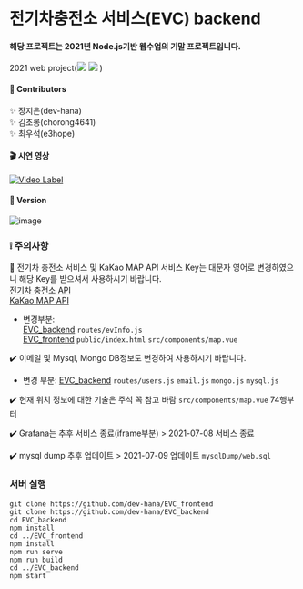 # 전기차충전소 서비스(EVC) backend  

#### 해당 프로젝트는 2021년 Node.js기반 웹수업의 기말 프로젝트입니다.  

2021 web project(<img src="https://img.shields.io/badge/Node.js-85bd0c?style=flat-square&logo=Node.js&logoColor=white"/> <img src="https://img.shields.io/badge/Vue.js-006400?style=flat-square&logo=Vue.js&logoColor=white"/> )  


#### :muscle: Contributors  
:sparkles: 장지은(dev-hana)  
:sparkles: 김초롱(chorong4641)  
:sparkles: 최우석(e3hope)  

#### :clapper: 시연 영상  
[![Video Label](http://img.youtube.com/vi/MipZu8r4hnM/0.jpg)](https://www.youtube.com/watch?v=MipZu8r4hnM)

#### :memo: Version
![image](https://user-images.githubusercontent.com/46733911/123727334-70a93f00-d8cc-11eb-8e1d-074369fc6198.png)



###  :grey_exclamation: 주의사항  

:key: 전기차 충전소 서비스 및 KaKao MAP API 서비스 Key는 대문자 영어로 변경하였으니 해당 Key를 받으셔서 사용하시기 바랍니다.  
[전기차 충전소 API](https://www.data.go.kr/data/3068728/openapi.do)  
[KaKao MAP API](https://apis.map.kakao.com/web/guide/)   
- 변경부분:  
[EVC_backend](https://github.com/dev-hana/EVC_backend) `routes/evInfo.js`  
[EVC_frontend](https://github.com/dev-hana/EVC_frontend) `public/index.html` `src/components/map.vue`  


:heavy_check_mark: 이메일 및 Mysql, Mongo DB정보도 변경하여 사용하시기 바랍니다.
- 변경 부분:
[EVC_backend](https://github.com/dev-hana/EVC_backend) `routes/users.js`  `email.js`  `mongo.js` `mysql.js`  

:heavy_check_mark: 현재 위치 정보에 대한 기술은 주석 꼭 참고 바람  `src/components/map.vue` 74행부터

:heavy_check_mark: Grafana는 추후 서비스 종료(iframe부분) >  2021-07-08 서비스 종료  

:heavy_check_mark: mysql dump 추후 업데이트  > 2021-07-09 업데이트 `mysqlDump/web.sql`  







### 서버 실행 
```
git clone https://github.com/dev-hana/EVC_frontend
git clone https://github.com/dev-hana/EVC_backend 
cd EVC_backend
npm install 
cd ../EVC_frontend 
npm install
npm run serve 
npm run build
cd ../EVC_backend
npm start
```
